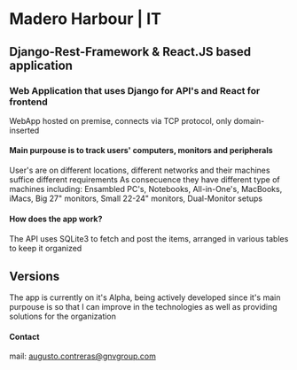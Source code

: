# Madero Harbour | IT 
## Django-Rest-Framework & React.JS based application
####
####
### Web Application that uses Django for API's and React for frontend
WebApp hosted on premise, connects via TCP protocol, only domain-inserted 
#### Main purpouse is to track users' computers, monitors and peripherals
User's are on different locations, different networks and their machines suffice different requirements
As consecuence they have different type of machines including:
  Ensambled PC's,
  Notebooks,
  All-in-One's,
  MacBooks,
  iMacs,
  Big 27" monitors,
  Small 22-24" monitors,
  Dual-Monitor setups
####
#### How does the app work?
####
The API uses SQLite3 to fetch and post the items, arranged in various tables to keep it organized
## Versions
The app is currently on it's Alpha, being actively developed since it's main purpouse is so that I can improve in the technologies 
as well as providing solutions for the organization

#### Contact
mail: augusto.contreras@gnvgroup.com

